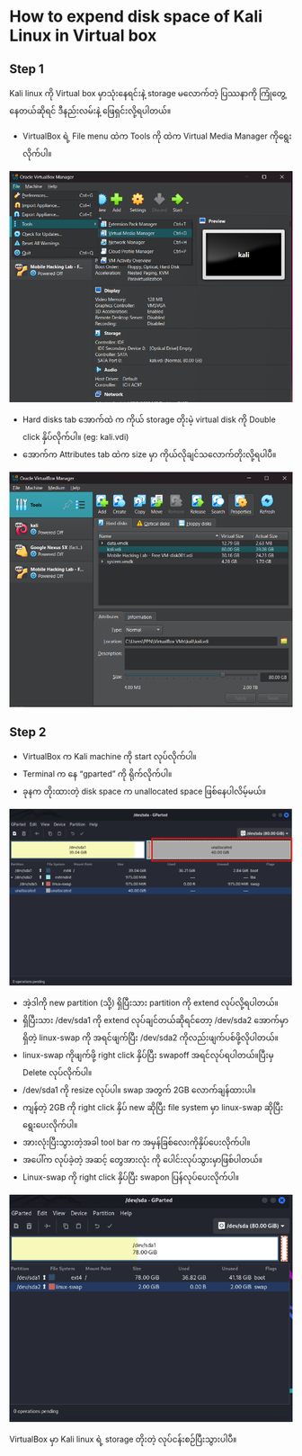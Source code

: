 # How to expend disk space of Kali Linux in Virtual box

## Step 1

Kali linux ကို Virtual box မှာသုံးနေရင်းနဲ့ storage မလောက်တဲ့ ပြဿနာကို ကြုံတွေ့နေတယ်ဆိုရင် ဒီနည်းလမ်းနဲ့ ဖြေရှင်းလို့ရပါတယ်။

- VirtualBox ရဲ့ File menu ထဲက Tools ကို ထဲက Virtual Media Manager ကိုရွေးလိုက်ပါ။

![kali1.png](https://github.com/piinsec/PiiN-Security-Notes/blob/main/Images/kali1.png)

- Hard disks tab အောက်ထဲ က ကိုယ် storage တိုးမဲ့ virtual disk ကို Double click နှိပ်လိုက်ပါ။ (eg: kali.vdi)
- အောက်က Attributes tab ထဲက size မှာ ကိုယ်လိုချင်သလောက်တိုးလို့ရပါပီ။

![kali2.png](https://github.com/piinsec/PiiN-Security-Notes/blob/main/Images/kali2.png)

## Step 2

- VirtualBox က Kali machine ကို start လုပ်လိုက်ပါ။
- Terminal က နေ “gparted” ကို ရိုက်လိုက်ပါ။
- ခုနက တိုးထားတဲ့ disk space က unallocated space ဖြစ်နေပါလိမ့်မယ်။

![kali3.png](https://github.com/piinsec/PiiN-Security-Notes/blob/main/Images/kali3.png)

- အဲ့ဒါကို new partition (သို့) ရှိပြီးသား partition ကို extend လုပ်လို့ရပါတယ်။
- ရှိပြီးသား /dev/sda1 ကို extend လုပ်ချင်တယ်ဆိုရင်တော့ /dev/sda2 အောက်မှာရှိတဲ့ linux-swap ကို အရင်ဖျက်ပြီး /dev/sda2 ကိုလည်းဖျက်ပစ်ဖို့လိုပါတယ်။
- linux-swap ကိုဖျက်ဖို့ right click နှိပ်ပြီး swapoff အရင်လုပ်ရပါတယ်။ပြီးမှ Delete လုပ်လိုက်ပါ။
- /dev/sda1 ကို resize လုပ်ပါ။ swap အတွက် 2GB လောက်ချန်ထားပါ။
- ကျန်တဲ့ 2GB ကို right click နှိပ် new ဆိုပြီး file system မှာ linux-swap ဆိုပြီးရွေးပေးလိုက်ပါ။
- အားလုံးပြီးသွားတဲ့အခါ tool bar က အမှန်ခြစ်လေးကိုနှိပ်ပေးလိုက်ပါ။
- အပေါ်က လုပ်ခဲ့တဲ့ အဆင့် တွေအားလုံး ကို ပေါင်းလုပ်သွားမှာဖြစ်ပါတယ်။
- Linux-swap ကို right click နှိပ်ပြီး swapon ပြန်လုပ်ပေးလိုက်ပါ။

![kali4.png](https://github.com/piinsec/PiiN-Security-Notes/blob/main/Images/kali4.png)

VirtualBox မှာ Kali linux ရဲ့ storage တိုးတဲ့ လုပ်ငန်းစဉ်ပြီးသွားပါပီ။
